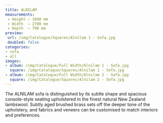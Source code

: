 ```yaml
---
title: ALNILAM
measurements:
 - Height — 1040 mm
 - Width  — 2700 mm
 - Depth  — 790 mm
preview:
 url: /img/Catalogue/Squares/Alnilam 1 - Sofa.jpg
 doubled: false
categories:
- sofa
- all
images:
- album: /img/Catalogue/Full Width/Alnilam 1 - Sofa.jpg
  square: /img/Catalogue/Squares/Alnilam 1 - Sofa.jpg
- album: /img/Catalogue/Full Width/Alnilam 2 - Sofa.jpg
  square: /img/Catalogue/Squares/Alnilam 2 - Sofa.jpg
---
```


The ALNILAM sofa is distinguished by its subtle shape and spacious console-style seating upholstered in the finest natural New Zealand lambswool. Subtly aged brushed brass sets off the deeper tone of the upholstery, and fabrics and veneers can be customised to match interiors and preferences.
